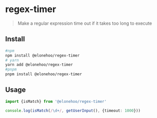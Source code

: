 # regex-timer

> Make a regular expression time out if it takes too long to execute

## Install

```bash
#npm
npm install @elonehoo/regex-timer
# yarn
yarn add @elonehoo/regex-timer
#pnpm
pnpm install @elonehoo/regex-timer
```

## Usage

```typescript
import {isMatch} from '@elonehoo/regex-timer'

console.log(isMatch(/\d+/, getUserInput(), {timeout: 1000}))
```

